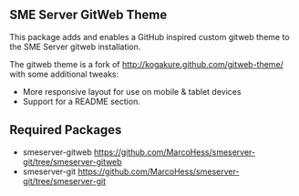 SME Server GitWeb Theme
-----------------------

This package adds and enables a GitHub inspired custom gitweb theme to the 
SME Server gitweb installation.

The gitweb theme is a fork of http://kogakure.github.com/gitweb-theme/
with some additional tweaks:

* More responsive layout for use on mobile & tablet devices 
* Support for a README section.

Required Packages
-----------------
* smeserver-gitweb <https://github.com/MarcoHess/smeserver-git/tree/smeserver-gitweb>
* smeserver-git <https://github.com/MarcoHess/smeserver-git/tree/smeserver-git>
